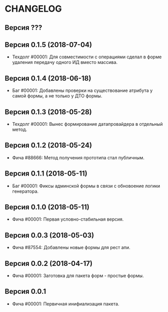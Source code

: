 CHANGELOG
====================


Версия ???
--------------------


Версия 0.1.5 (2018-07-04)
--------------------
 - Техдолг #00001: Для совместимости с операциями сделал в форме удаления передачу одного ИД вместо массива.


Версия 0.1.4 (2018-06-18)
--------------------
 - Баг #00001: Добавлены проверки на существование атрибута у самой формы, а не только у ДТО формы.


Версия 0.1.3 (2018-05-28)
--------------------
 - Техдолг #00001: Вынес формирование датапровайдера в отдельный метод.


Версия 0.1.2 (2018-05-24)
--------------------
 - Фича #88666: Метод получения прототипа стал публичным.


Версия 0.1.1 (2018-05-11)
--------------------
 - Баг #00001: Фиксы админской формы в связи с обновоение логики генератора.


Версия 0.1.0 (2018-05-11)
--------------------
 - Фича #00001: Первая условно-стабильная версия.


Версия 0.0.3 (2018-05-03)
--------------------
 - Фича #87554: Добавлены новые формы для рест апи.


Версия 0.0.2 (2018-04-17)
--------------------
 - Фича #00001: Заготовка для пакета форм - простые формы.


Версия 0.0.1
--------------------
 - Фича #00001: Первичная инифиализация пакета.
